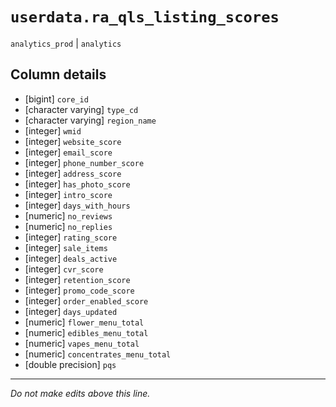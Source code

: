 # `userdata.ra_qls_listing_scores`
`analytics_prod` | `analytics`

## Column details
* [bigint]    `core_id`
* [character varying] `type_cd`
* [character varying] `region_name`
* [integer]   `wmid`
* [integer]   `website_score`
* [integer]   `email_score`
* [integer]   `phone_number_score`
* [integer]   `address_score`
* [integer]   `has_photo_score`
* [integer]   `intro_score`
* [integer]   `days_with_hours`
* [numeric]   `no_reviews`
* [numeric]   `no_replies`
* [integer]   `rating_score`
* [integer]   `sale_items`
* [integer]   `deals_active`
* [integer]   `cvr_score`
* [integer]   `retention_score`
* [integer]   `promo_code_score`
* [integer]   `order_enabled_score`
* [integer]   `days_updated`
* [numeric]   `flower_menu_total`
* [numeric]   `edibles_menu_total`
* [numeric]   `vapes_menu_total`
* [numeric]   `concentrates_menu_total`
* [double precision] `pqs`

-------------------------------------------------------------------------------
*Do not make edits above this line.*
